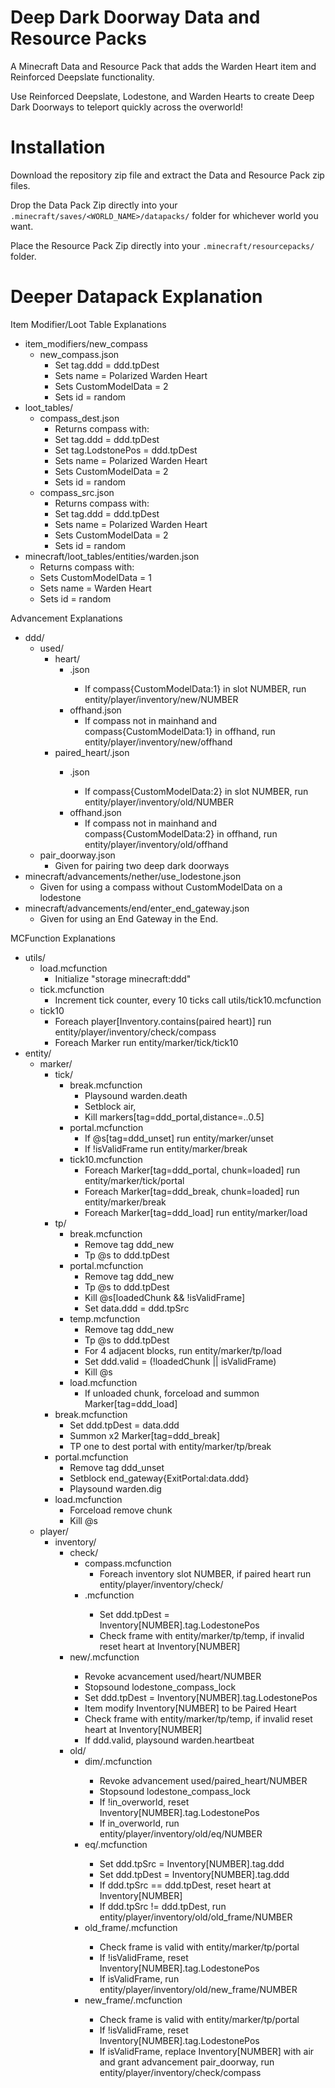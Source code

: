 # Deep Dark Doorway Data and Resource Packs
A Minecraft Data and Resource Pack that adds the Warden Heart item and Reinforced Deepslate functionality.

Use Reinforced Deepslate, Lodestone, and Warden Hearts to create Deep Dark Doorways to teleport quickly across the overworld!

# Installation
Download the repository zip file and extract the Data and Resource Pack zip files.

Drop the Data Pack Zip directly into your `.minecraft/saves/<WORLD_NAME>/datapacks/` folder for whichever world you want.

Place the Resource Pack Zip directly into your `.minecraft/resourcepacks/` folder.

# Deeper Datapack Explanation
Item Modifier/Loot Table Explanations
* item_modifiers/new_compass
  * new_compass.json
    * Set tag.ddd = ddd.tpDest
    * Sets name = Polarized Warden Heart
    * Sets CustomModelData = 2
    * Sets id = random
* loot_tables/
  * compass_dest.json
    * Returns compass with:
    * Set tag.ddd = ddd.tpDest
    * Set tag.LodstonePos = ddd.tpDest
    * Sets name = Polarized Warden Heart
    * Sets CustomModelData = 2
    * Sets id = random
  * compass_src.json
    * Returns compass with:
    * Set tag.ddd = ddd.tpDest
    * Sets name = Polarized Warden Heart
    * Sets CustomModelData = 2
    * Sets id = random
* minecraft/loot_tables/entities/warden.json
  * Returns compass with:
  * Sets CustomModelData = 1
  * Sets name = Warden Heart
  * Sets id = random

Advancement Explanations
* ddd/
  * used/
    * heart/
      * <NUMBER>.json
        * If compass{CustomModelData:1} in slot NUMBER, run entity/player/inventory/new/NUMBER
      * offhand.json
        * If compass not in mainhand and compass{CustomModelData:1} in offhand, run entity/player/inventory/new/offhand
    * paired_heart/<NUMBER>.json
      * <NUMBER>.json
        * If compass{CustomModelData:2} in slot NUMBER, run entity/player/inventory/old/NUMBER
      * offhand.json
        * If compass not in mainhand and compass{CustomModelData:2} in offhand, run entity/player/inventory/old/offhand
  * pair_doorway.json
    * Given for pairing two deep dark doorways
* minecraft/advancements/nether/use_lodestone.json
  * Given for using a compass without CustomModelData on a lodestone
* minecraft/advancements/end/enter_end_gateway.json
  * Given for using an End Gateway in the End.

MCFunction Explanations
* utils/
  * load.mcfunction 
    * Initialize "storage minecraft:ddd"
  * tick.mcfunction
    * Increment tick counter, every 10 ticks call utils/tick10.mcfunction
  * tick10
    * Foreach player[Inventory.contains(paired heart)] run entity/player/inventory/check/compass
    * Foreach Marker run entity/marker/tick/tick10
* entity/
  * marker/
    * tick/
      * break.mcfunction
        * Playsound warden.death
        * Setblock air, 
        * Kill markers[tag=ddd_portal,distance=..0.5]
      * portal.mcfunction
        * If @s[tag=ddd_unset] run entity/marker/unset
      	* If !isValidFrame run entity/marker/break
      * tick10.mcfunction
        * Foreach Marker[tag=ddd_portal, chunk=loaded] run entity/marker/tick/portal
        * Foreach Marker[tag=ddd_break, chunk=loaded] run entity/marker/break
        * Foreach Marker[tag=ddd_load] run entity/marker/load
    * tp/
      * break.mcfunction
        * Remove tag ddd_new
        * Tp @s to ddd.tpDest
      * portal.mcfunction
        * Remove tag ddd_new
        * Tp @s to ddd.tpDest
        * Kill @s[loadedChunk && !isValidFrame]
        * Set data.ddd = ddd.tpSrc
      * temp.mcfunction
        * Remove tag ddd_new
        * Tp @s to ddd.tpDest
        * For 4 adjacent blocks, run entity/marker/tp/load
        * Set ddd.valid = (!loadedChunk || isValidFrame)
        * Kill @s
      * load.mcfunction
	      * If unloaded chunk, forceload and summon Marker[tag=ddd_load]
    * break.mcfunction
      * Set ddd.tpDest = data.ddd
      * Summon x2 Marker[tag=ddd_break]
      * TP one to dest portal with entity/marker/tp/break
    * portal.mcfunction
      * Remove tag ddd_unset
      * Setblock end_gateway{ExitPortal:data.ddd}
      * Playsound warden.dig
    * load.mcfunction
      * Forceload remove chunk
      * Kill @s
  * player/
    * inventory/
      * check/
        * compass.mcfunction
          * Foreach inventory slot NUMBER, if paired heart run entity/player/inventory/check/<NUMBER>
        * <NUMBER>.mcfunction
          * Set ddd.tpDest = Inventory[NUMBER].tag.LodestonePos
          * Check frame with entity/marker/tp/temp, if invalid reset heart at Inventory[NUMBER]
      * new/<NUMBER>.mcfunction
        * Revoke acvancement used/heart/NUMBER
        * Stopsound lodestone_compass_lock
        * Set ddd.tpDest = Inventory[NUMBER].tag.LodestonePos
        * Item modify Inventory[NUMBER] to be Paired Heart
        * Check frame with entity/marker/tp/temp, if invalid reset heart at Inventory[NUMBER]
        * If ddd.valid, playsound warden.heartbeat
      * old/
        * dim/<NUMBER>.mcfunction
          * Revoke advancement used/paired_heart/NUMBER
          * Stopsound lodestone_compass_lock
          * If !in_overworld, reset Inventory[NUMBER].tag.LodestonePos
          * If in_overworld, run entity/player/inventory/old/eq/NUMBER
        * eq/<NUMBER>.mcfunction
          * Set ddd.tpSrc = Inventory[NUMBER].tag.ddd
          * Set ddd.tpDest = Inventory[NUMBER].tag.ddd
          * If ddd.tpSrc == ddd.tpDest, reset heart at Inventory[NUMBER]
          * If ddd.tpSrc != ddd.tpDest, run entity/player/inventory/old/old_frame/NUMBER
        * old_frame/<NUMBER>.mcfunction
          * Check frame is valid with entity/marker/tp/portal
          * If !isValidFrame, reset Inventory[NUMBER].tag.LodestonePos
          * If isValidFrame, run entity/player/inventory/old/new_frame/NUMBER
        * new_frame/<NUMBER>.mcfunction
          * Check frame is valid with entity/marker/tp/portal
          * If !isValidFrame, reset Inventory[NUMBER].tag.LodestonePos
          * If isValidFrame, replace Inventory[NUMBER] with air and grant advancement pair_doorway, run entity/player/inventory/check/compass
